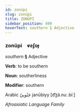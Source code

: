 ```yaml
---
id: zonüpi
slug: zonüpi
title: ZONÜPİ
sidebar_position: 499
hoverText: southern § Adjective
---
```


### zonüpi&emsp;<span kind="abugida">ⱴƨʄʋɟ</span>

*southern* **§** Adjective

**Verb**: to be southern

**Noun**: southerliness

**Modifier**: southern

Arabic جَنُوبِيّ janūbiyy [d͡ʒä.nuː.bíː]

*Afroasiatic Language Family*